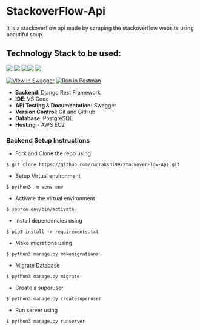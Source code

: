 # StackoverFlow-Api

It is a stackoverflow api made by scraping the stackoverflow website using beautiful soup.

## Technology Stack to be used:

<img src="https://img.shields.io/badge/python%20-%2314354C.svg?&style=for-the-badge&logo=python&logoColor=white"/> <img src="https://img.shields.io/badge/django%20-%23092E20.svg?&style=for-the-badge&logo=django&logoColor=white"/>  <img src="https://img.shields.io/badge/markdown-%23000000.svg?&style=for-the-badge&logo=markdown&logoColor=white"/><img src="https://img.shields.io/badge/github%20-%23121011.svg?&style=for-the-badge&logo=github&logoColor=white"/> <img src="https://img.shields.io/badge/postgres-0B96B2?style=for-the-badge&logo=postgresql&logoColor=white"/> 

[![View in Swagger](http://jessemillar.github.io/view-in-swagger-button/button.svg)](http://13.59.73.71/swagger/) 
[![Run in Postman](https://run.pstmn.io/button.svg)](https://documenter.getpostman.com/view/14143990/Tzz8rGvb)

- **Backend**: Django Rest Framework
- **IDE**: VS Code
- **API Testing & Documentation:** Swagger
- **Version Control**: Git and GitHub
- **Database**: PostgreSQL
- **Hosting** - AWS EC2

### Backend Setup Instructions

- Fork and Clone the repo using
```
$ git clone https://github.com/rudrakshi99/StackoverFlow-Api.git
```
- Setup Virtual environment
```
$ python3 -m venv env
```
- Activate the virtual environment
```
$ source env/bin/activate
```
- Install dependencies using
```
$ pip3 install -r requirements.txt
```
- Make migrations using
```
$ python3 manage.py makemigrations
```
- Migrate Database
```
$ python3 manage.py migrate
```
- Create a superuser
```
$ python3 manage.py createsuperuser
```
- Run server using
```
$ python3 manage.py runserver
``` 

